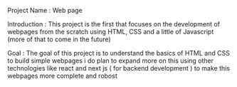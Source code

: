 Project Name : Web page

Introduction : This project is the first that focuses on the development of webpages from the scratch using HTML, CSS and 
a little of Javascript (more of that to come in the future) 

Goal : The goal of this project is to understand  the basics of HTML and CSS to build simple webpages  i do plan to expand more 
on this using other technologies like react and  next js ( for backend development ) to make this webpages more complete and robost  
